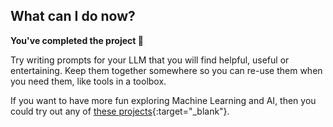 ## What can I do now?

**You've completed the project 🎉**

Try writing prompts for your LLM that you will find helpful, useful or entertaining. Keep them together somewhere so you can re-use them when you need them, like tools in a toolbox. 

If you want to have more fun exploring Machine Learning and AI, then you could try out any of [these projects](xxxxx){:target="_blank"}.